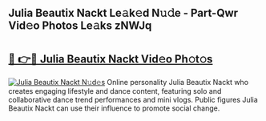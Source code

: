 ## Julia Beautix Nackt Le𝚊k𝚎d N𝚞𝚍e - Part-Qwr Vid𝚎o Photos Le𝚊ks zNWJq

# <h2><a href="http://fb51ire.evod.top/?m=Julia+Beautix+Nackt">🔗 👉🔴 Julia Beautix Nackt Vid𝚎o Ph𝚘t𝚘s</a></h2>

[![Julia Beautix Nackt N𝚞d𝚎s](https://i.imgur.com/8V9OHl7.gif)](http://fb51ire.evod.top/?m=Julia+Beautix+Nackt)
Online personality Julia Beautix Nackt who creates engaging lifestyle and dance content, featuring solo and collaborative dance trend performances and mini vlogs. Public figures Julia Beautix Nackt can use their influence to promote social change. 
